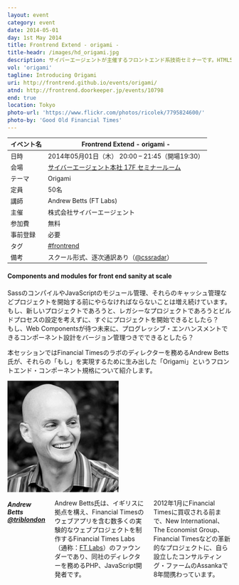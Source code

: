 ```yaml
---
layout: event
category: event
date: 2014-05-01
day: 1st May 2014
title: Frontrend Extend - origami -
title-headr: /images/hd_origami.jpg
description: サイバーエージェントが主催するフロントエンド系技術セミナーです。HTML5/CSS3やJavaScriptのトレンドやノウハウ等を惜しみなくお伝えします。
vol: 'origami'
tagline: Introducing Origami
uri: http://frontrend.github.io/events/origami/
atnd: http://frontrend.doorkeeper.jp/events/10798
end: true
location: Tokyo
photo-url: 'https://www.flickr.com/photos/ricolek/7795824600/'
photo-by: 'Good Old Financial Times'
---
```


イベント名 |Frontrend Extend - origami -
---------|------------------------------------------------------
日時     |2014年05月01日（木） 20:00 – 21:45（開場19:30）
会場     |[サイバーエージェント本社 17F セミナールーム](http://www.cyberagent.co.jp/access_print/id=7035)
テーマ   |Origami
定員     |50名
講師     |Andrew Betts (FT Labs)
主催     |株式会社サイバーエージェント
参加費    |無料
事前登録  |必要
タグ     |[#frontrend](https://twitter.com/search?q=%23frontrend)
備考     |スクール形式、逐次通訳あり（[@cssradar](https://twitter.com/cssradar)）


<h4 id="andrew">Components and modules for front end sanity at scale</h4>

SassのコンパイルやJavaScriptのモジュール管理、それらのキャッシュ管理などプロジェクトを開始する前にやらなければならないことは増え続けています。  
もし、新しいプロジェクトであろうと、レガシーなプロジェクトであろうとビルドプロセスの設定を考えずに、すぐにプロジェクトを開始できるとしたら？  
もし、Web Componentsが待つ未来に、プログレッシブ・エンハンスメントできるコンポーネント設計をバージョン管理つきでできるとしたら？  

本セッションではFinancial Timesのラボのディレクターを務めるAndrew Betts氏が、それらの「もし」を実現するために生み出した「Origami」というフロントエンド・コンポーネント規格について紹介します。

<div class="row">
    <div class="large-3 columns">
        <img src="/images/speakers/andrew.jpg">
    </div>
    <div class="large-9 columns"><h5>Andrew Betts <a href="https://twitter.com/triblondon">@triblondon</a></h5>
    <p>Andrew Betts氏は、イギリスに拠点を構え、Financial Timesのウェブアプリを含む数多くの実験的なウェブプロジェクトを制作するFinancial Times Labs（通称：<a href="http://labs.ft.com/">FT Labs</a>）のファウンダーであり、同社のディレクターを務めるPHP、JavaScript開発者です。</p>
		<p>2012年1月にFinancial Timesに買収される前まで、New International、The Economist Group、Financial Timesなどの革新的なプロジェクトに、自ら設立したコンサルティング・ファームのAssankaで8年間携わっています。</p>
    </div>
</div>

